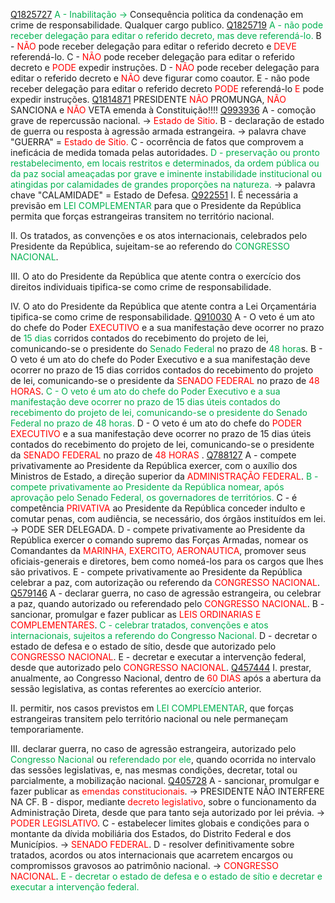[Q1825727](https://www.qconcursos.com/questoes-militares/questoes/e94237b1-26)
<span style="color:rgb(0, 176, 80)">A - Inabilitação -> </span>  Consequência politica da condenação em crime de responsabilidade. Qualquer cargo publico.
[Q1825719](https://www.qconcursos.com/questoes-militares/questoes/e9247922-26)
<span style="color:rgb(0, 176, 80)">A - não pode receber delegação para editar o referido decreto, mas deve referendá-lo.</span>
B - <span style="color:rgb(255, 0, 0)">NÃO</span> pode receber delegação para editar o referido decreto e <span style="color:rgb(255, 0, 0)">DEVE</span> referendá-lo.
C - <span style="color:rgb(255, 0, 0)">NÃO</span> pode receber delegação para editar o referido decreto e <span style="color:rgb(255, 0, 0)">PODE</span> expedir instruções.
D - <span style="color:rgb(255, 0, 0)">NÃO</span> pode receber delegação para editar o referido decreto e <span style="color:rgb(255, 0, 0)">NÃO</span> deve figurar como coautor. 
E - não pode receber delegação para editar o referido decreto <span style="color:rgb(255, 0, 0)">PODE</span> referendá-lo <span style="color:rgb(255, 0, 0)">E</span> pode expedir instruções.
[Q1814871](https://www.qconcursos.com/questoes-militares/questoes/9fffaac7-16)
PRESIDENTE <span style="color:rgb(255, 0, 0)">NÃO</span> PROMUNGA, <span style="color:rgb(255, 0, 0)">NÃO</span> SANCIONA e <span style="color:rgb(255, 0, 0)">NÃO</span> VETA emenda à Constituição!!!!
[Q993936](https://www.qconcursos.com/questoes-militares/questoes/ae78da7f-7f)
A - comoção grave de repercussão nacional. -> <span style="color:rgb(255, 0, 0)">Estado de Sitio</span>.
B - declaração de estado de guerra ou resposta à agressão armada estrangeira. -> palavra chave "GUERRA" =  <span style="color:rgb(255, 0, 0)">Estado de Sitio.</span>
C - ocorrência de fatos que comprovem a ineficácia de medida tomada pelas autoridades.
<span style="color:rgb(0, 176, 80)">D - preservação ou pronto restabelecimento, em locais restritos e determinados, da ordem pública ou da paz social ameaçadas por grave e iminente instabilidade institucional ou atingidas por calamidades de grandes proporções na natureza.</span>  -> palavra chave "CALAMIDADE" = Estado de Defesa.
[Q922551](https://www.qconcursos.com/questoes-militares/questoes/584ce8f6-9f)
I. É necessária a previsão em <span style="color:rgb(0, 176, 80)">LEI COMPLEMENTAR</span> para que o Presidente da República permita que forças estrangeiras transitem no território nacional.

II. Os tratados, as convenções e os atos internacionais, celebrados pelo Presidente da República, sujeitam-se ao referendo do <span style="color:rgb(0, 176, 80)">CONGRESSO NACIONAL</span>.

III. O ato do Presidente da República que atente contra o exercício dos direitos individuais tipifica-se como crime de responsabilidade.

IV. O ato do Presidente da República que atente contra a Lei Orçamentária tipifica-se como crime de responsabilidade.
[Q910030](https://www.qconcursos.com/questoes-militares/questoes/16040694-7e)
A - O veto é um ato do chefe do Poder <span style="color:rgb(255, 0, 0)">EXECUTIVO</span> e a sua manifestação deve ocorrer no prazo de <span style="color:rgb(0, 176, 80)">15 dias</span> corridos contados do recebimento do projeto de lei, comunicando-se o presidente do <span style="color:rgb(0, 176, 80)">Senado Federal</span> no prazo de <span style="color:rgb(0, 176, 80)">48 hora</span>s.
B - O veto é um ato do chefe do Poder Executivo e a sua manifestação deve ocorrer no prazo de 15 dias corridos contados do recebimento do projeto de lei, comunicando-se o presidente da <span style="color:rgb(255, 0, 0)">SENADO FEDERAL</span> no prazo de <span style="color:rgb(255, 0, 0)">48 HORAS</span>.
<span style="color:rgb(0, 176, 80)">C - O veto é um ato do chefe do Poder Executivo e a sua manifestação deve ocorrer no prazo de 15 dias úteis contados do recebimento do projeto de lei, comunicando-se o presidente do Senado Federal no prazo de 48 horas.</span>
D - O veto é um ato do chefe do <span style="color:rgb(255, 0, 0)">PODER EXECUTIVO</span> e a sua manifestação deve ocorrer no prazo de 15 dias úteis contados do recebimento do projeto de lei, comunicando-se o presidente da <span style="color:rgb(255, 0, 0)">SENADO FEDERAL</span> no prazo de <span style="color:rgb(255, 0, 0)">48 HORAS</span> .
[Q788127](https://www.qconcursos.com/questoes-militares/questoes/501eb6d8-08)
A - compete privativamente ao Presidente da República exercer, com o auxílio dos Ministros de Estado, a direção superior da <span style="color:rgb(255, 0, 0)">ADMINISTRAÇÃO FEDERAL</span>.
<span style="color:rgb(0, 176, 80)">B - compete privativamente ao Presidente da República nomear, após aprovação pelo Senado Federal, os governadores de territórios.</span>
C - é competência <span style="color:rgb(255, 0, 0)">PRIVATIVA </span>ao Presidente da República conceder indulto e comutar penas, com audiência, se necessário, dos órgãos instituídos em lei. -> PODE SER DELEGADA.
D - compete privativamente ao Presidente da República exercer o comando supremo das Forças Armadas, nomear os Comandantes da <span style="color:rgb(255, 0, 0)">MARINHA, EXERCITO, AERONAUTICA</span>, promover seus oficiais-generais e diretores, bem como nomeá-los para os cargos que lhes são privativos.
E - compete privativamente ao Presidente da República celebrar a paz, com autorização ou referendo da <span style="color:rgb(255, 0, 0)">CONGRESSO NACIONAL</span>.
[Q579146](https://www.qconcursos.com/questoes-militares/questoes/70d39370-91)
A - declarar guerra, no caso de agressão estrangeira, ou celebrar a paz, quando autorizado ou referendado pelo <span style="color:rgb(255, 0, 0)">CONGRESSO NACIONAL</span>.
B - sancionar, promulgar e fazer publicar as <span style="color:rgb(255, 0, 0)">LEIS ORDINARIAS E COMPLEMENTARES</span>.
<span style="color:rgb(0, 176, 80)">C - celebrar tratados, convenções e atos internacionais, sujeitos a referendo do Congresso Nacional.</span>
D - decretar o estado de defesa e o estado de sítio, desde que autorizado pelo <span style="color:rgb(255, 0, 0)">CONGRESSO NACIONAL</span>.
E - decretar e executar a intervenção federal, desde que autorizado pelo <span style="color:rgb(255, 0, 0)">CONGRESSO NACIONAL</span>.
[Q457444](https://www.qconcursos.com/questoes-militares/questoes/28d1a793-92)
I. prestar, anualmente, ao Congresso Nacional, dentro de <span style="color:rgb(255, 0, 0)">60 DIAS</span> após a abertura da sessão legislativa, as contas referentes ao exercício anterior.  
  
II. permitir, nos casos previstos em<span style="color:rgb(0, 176, 80)"> LEI COMPLEMENTAR</span>, que forças estrangeiras transitem pelo território nacional ou nele permaneçam temporariamente.  
  
III. declarar guerra, no caso de agressão estrangeira, autorizado pelo<span style="color:rgb(0, 176, 80)"> Congresso Nacional</span> ou <span style="color:rgb(0, 176, 80)">referendado por ele</span>, quando ocorrida no intervalo das sessões legislativas, e, nas mesmas condições, decretar, total ou parcialmente, a mobilização nacional.
[Q405728](https://www.qconcursos.com/questoes-militares/questoes/c3f2e265-0b)
A - sancionar, promulgar e fazer publicar as <span style="color:rgb(255, 0, 0)">emendas constitucionais</span>. -> PRESIDENTE NÃO INTERFERE NA CF.
B - dispor, mediante <span style="color:rgb(255, 0, 0)">decreto legislativo</span>, sobre o funcionamento da Administração Direta, desde que para tanto seja autorizado por lei prévia. -> <span style="color:rgb(255, 0, 0)">PODER LEGISLATIVO</span>.
C - estabelecer limites globais e condições para o montante da dívida mobiliária dos Estados, do Distrito Federal e dos Municípios. -> <span style="color:rgb(255, 0, 0)">SENADO FEDERAL</span>.
D - resolver definitivamente sobre tratados, acordos ou atos internacionais que acarretem encargos ou compromissos gravosos ao patrimônio nacional. -><span style="color:rgb(255, 0, 0)"> CONGRESSO NACIONAL</span>.
<span style="color:rgb(0, 176, 80)">E - decretar o estado de defesa e o estado de sítio e decretar e executar a intervenção federal.</span> 
